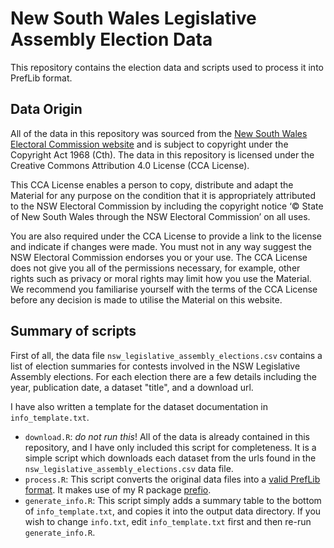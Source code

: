 # New South Wales Legislative Assembly Election Data

This repository contains the election data and scripts used to process it into PrefLib format.

## Data Origin

All of the data in this repository was sourced from the [New South Wales Electoral Commission website](https:/pastvtr.elections.nsw.gov.au) and is subject to copyright under the Copyright Act 1968 (Cth). The data in this repository is licensed under the Creative Commons Attribution 4.0 License (CCA License).

This CCA License enables a person to copy, distribute and adapt the Material for any purpose on the condition that it is appropriately attributed to the NSW Electoral Commission by including the copyright notice ‘© State of New South Wales through the NSW Electoral Commission’ on all uses.

You are also required under the CCA License to provide a link to the license and indicate if changes were made. You must not in any way suggest the NSW Electoral Commission endorses you or your use. The CCA License does not give you all of the permissions necessary, for example, other rights such as privacy or moral rights may limit how you use the Material. We recommend you familiarise yourself with the terms of the CCA License before any decision is made to utilise the Material on this website.


## Summary of scripts

First of all, the data file `nsw_legislative_assembly_elections.csv` contains a list of election summaries for contests involved in the NSW Legislative Assembly elections. For each election there are a few details including the year, publication date, a dataset "title", and a download url.

I have also written a template for the dataset documentation in `info_template.txt`.

* `download.R`: *do not run this*! All of the data is already contained in this repository, and I have only included this script for completeness. It is a simple script which downloads each dataset from the urls found in the `nsw_legislative_assembly_elections.csv` data file.
* `process.R`: This script converts the original data files into a [valid PrefLib format](https://www.preflib.org/format). It makes use of my R package [prefio](https://github.com/fleverest/prefio).
* `generate_info.R`: This script simply adds a summary table to the bottom of `info_template.txt`, and copies it into the output data directory. If you wish to change `info.txt`, edit `info_template.txt` first and then re-run `generate_info.R`.
